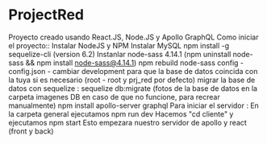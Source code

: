 # ProjectRed
Proyecto creado usando React.JS, Node.JS y Apollo GraphQL  Como iniciar el proyecto::  Instalar NodeJS y NPM Instalar MySQL npm install -g sequelize-cli (version 6.2) Instanlar node-sass 4.14.1 (npm uninstall node-sass &amp;&amp; npm install node-sass@4.14.1) npm rebuild node-sass config - config.json - cambiar development para que la base de datos coincida con la tuya si es necesario (root - root y prj_red por defecto) migrar la base de datos con sequelize : sequelize db:migrate (fotos de la base de datos en la carpeta imagenes DB en caso de que no funcione, para recrear manualmente) npm install apollo-server graphql  Para iniciar el servidor :  En la carpeta general ejecutamos npm run dev Hacemos "cd cliente" y ejecutamos npm start  Esto empezara nuestro servidor de apollo y react (front y back)
